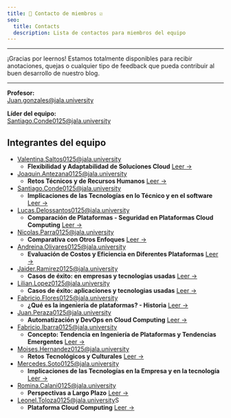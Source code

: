 ```yaml
---
title: 👥 Contacto de miembros ☑️
seo:
  title: Contacts
  description: Lista de contactos para miembros del equipo
---
```


---

¡Gracias por leernos! Estamos totalmente disponibles para recibir anotaciones, quejas o cualquier tipo de feedback que pueda contribuir al buen desarrollo de nuestro blog.

---

**Profesor:**  
[Juan.gonzales@jala.university](mailto:Juan.gonzales@jala.university)

**Líder del equipo:**  
[Santiago.Conde0125@jala.university](mailto:Santiago.Conde0125@jala.university)

## Integrantes del equipo

- [Valentina.Saltos0125@jala.university](mailto:Valentina.Saltos0125@jala.university)
  - **Flexibilidad y Adaptabilidad de Soluciones Cloud** [Leer →](/blog/post-12)
- [Joaquin.Antezana0125@jala.university](mailto:Joaquin.Antezana0125@jala.university)
  - **Retos Técnicos y de Recursos Humanos** [Leer →](/blog/post-10)
- [Santiago.Conde0125@jala.university](mailto:Santiago.Conde0125@jala.university)
  - **Implicaciones de las Tecnologías en lo Técnico y en el software** [Leer →](/blog/post-10)
- [Lucas.Delossantos0125@jala.university](mailto:Lucas.Delossantos0125@jala.university)
  - **Comparación de Plataformas - Seguridad en Plataformas Cloud Computing** [Leer →](/blog/post-12)
- [Nicolas.Parra0125@jala.university](mailto:Nicolas.Parra0125@jala.university)
  - **Comparativa con Otros Enfoques** [Leer →](/blog/post-14)
- [Andreina.Olivares0125@jala.university](mailto:Andreina.Olivares0125@jala.university)
  - **Evaluación de Costos y Eficiencia en Diferentes Plataformas** [Leer →](/blog/post-12)
- [Jaider.Ramirez0125@jala.university](mailto:Jaider.Ramirez0125@jala.university)
  - **Casos de éxito: en empresas y tecnologias usadas** [Leer →](/blog/post-12)
- [Lilian.Lopez0125@jala.university](mailto:Lilian.Lopez0125@jala.university)
  - **Casos de éxito: aplicaciones y tecnologias usadas** [Leer →](/blog/post-11)
- [Fabricio.Flores0125@jala.university](mailto:Fabricio.Flores0125@jala.university)
  - **¿Qué es la ingeniería de plataformas? - Historia** [Leer →](/blog/post-14)
- [Juan.Peraza0125@jala.university](mailto:Juan.Peraza0125@jala.university)
  - **Automatización y DevOps en Cloud Computing** [Leer →](https://juanperaza0125.github.io/blog/post-13)
- [Fabricio.Ibarra0125@jala.university](mailto:Fabricio.Ibarra0125@jala.university)
  - **Concepto: Tendencia en Ingeniería de Plataformas y Tendencias Emergentes** [Leer →](/blog/post-13)
- [Moises.Hernandez0125@jala.university](mailto:Moises.Hernandez0125@jala.university)
  - **Retos Tecnológicos y Culturales** [Leer →](https://juanperaza0125.github.io/blog/post-10)
- [Mercedes.Soto0125@jala.university](mailto:Mercedes.Soto0125@jala.university)
  - **Implicaciones de las Tecnologías en la Empresa y en la tecnología** [Leer →](/blog/post-10)
- [Romina.Calani0125@jala.university](mailto:Romina.Calani0125@jala.university)
  - **Perspectivas a Largo Plazo** [Leer →](/blog/post-10)
- [Leonel.Toloza0125@jala.university](mailto:Leonel.Toloza0125@jala.university)S
  - **Plataforma Cloud Computing** [Leer →](/blog/post-13)
